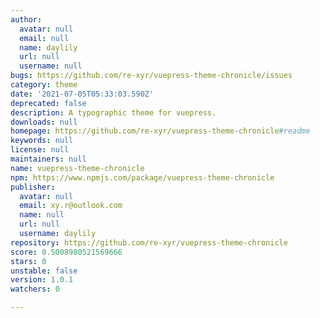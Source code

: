 ```yaml
---
author:
  avatar: null
  email: null
  name: daylily
  url: null
  username: null
bugs: https://github.com/re-xyr/vuepress-theme-chronicle/issues
category: theme
date: '2021-07-05T05:33:03.590Z'
deprecated: false
description: A typographic theme for vuepress.
downloads: null
homepage: https://github.com/re-xyr/vuepress-theme-chronicle#readme
keywords: null
license: null
maintainers: null
name: vuepress-theme-chronicle
npm: https://www.npmjs.com/package/vuepress-theme-chronicle
publisher:
  avatar: null
  email: xy.r@outlook.com
  name: null
  url: null
  username: daylily
repository: https://github.com/re-xyr/vuepress-theme-chronicle
score: 0.5008980521569666
stars: 0
unstable: false
version: 1.0.1
watchers: 0

---
```


